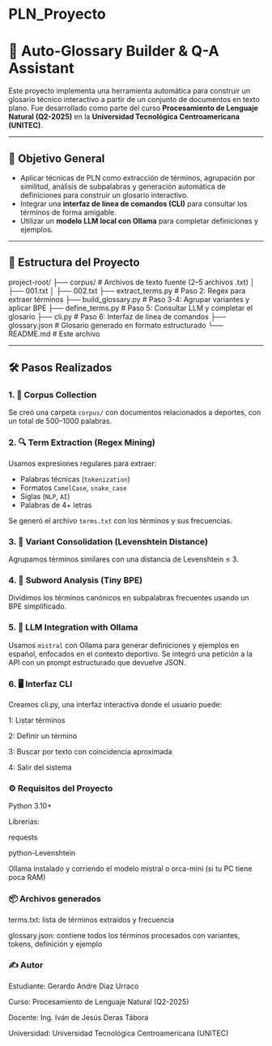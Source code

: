 # PLN_Proyecto

# 🧠 Auto-Glossary Builder & Q-A Assistant

Este proyecto implementa una herramienta automática para construir un glosario técnico interactivo a partir de un conjunto de documentos en texto plano. Fue desarrollado como parte del curso **Procesamiento de Lenguaje Natural (Q2-2025)** en la **Universidad Tecnológica Centroamericana (UNITEC)**.

---

## 🎯 Objetivo General

- Aplicar técnicas de PLN como extracción de términos, agrupación por similitud, análisis de subpalabras y generación automática de definiciones para construir un glosario interactivo.
- Integrar una **interfaz de línea de comandos (CLI)** para consultar los términos de forma amigable.
- Utilizar un **modelo LLM local con Ollama** para completar definiciones y ejemplos.

---

## 🧱 Estructura del Proyecto

project-root/
├── corpus/ # Archivos de texto fuente (2–5 archivos .txt)
│ ├── 001.txt
│ ├── 002.txt
├── extract_terms.py # Paso 2: Regex para extraer términos
├── build_glossary.py # Paso 3-4: Agrupar variantes y aplicar BPE
├── define_terms.py # Paso 5: Consultar LLM y completar el glosario
├── cli.py # Paso 6: Interfaz de línea de comandos
├── glossary.json # Glosario generado en formato estructurado
└── README.md # Este archivo



---

## 🛠️ Pasos Realizados

### 1. 📁 Corpus Collection
Se creó una carpeta `corpus/` con documentos relacionados a deportes, con un total de 500–1000 palabras.

### 2. 🔍 Term Extraction (Regex Mining)
Usamos expresiones regulares para extraer:
- Palabras técnicas (`tokenization`)
- Formatos `CamelCase`, `snake_case`
- Siglas (`NLP`, `AI`)
- Palabras de 4+ letras

Se generó el archivo `terms.txt` con los términos y sus frecuencias.

### 3. 🧠 Variant Consolidation (Levenshtein Distance)
Agrupamos términos similares con una distancia de Levenshtein ≤ 3.

### 4. 🧩 Subword Analysis (Tiny BPE)
Dividimos los términos canónicos en subpalabras frecuentes usando un BPE simplificado.


### 5. 🤖 LLM Integration with Ollama
Usamos `mistral` con Ollama para generar definiciones y ejemplos en español, enfocados en el contexto deportivo. Se integró una petición a la API con un prompt estructurado que devuelve JSON.


### 6. 🖥️ Interfaz CLI
Creamos cli.py, una interfaz interactiva donde el usuario puede:

1: Listar términos

2: Definir un término

3: Buscar por texto con coincidencia aproximada

4: Salir del sistema


###  ⚙️ Requisitos del Proyecto
Python 3.10+

Librerías:

requests

python-Levenshtein

Ollama instalado y corriendo el modelo mistral o orca-mini (si tu PC tiene poca RAM)


### 📦 Archivos generados
terms.txt: lista de términos extraídos y frecuencia

glossary.json: contiene todos los términos procesados con variantes, tokens, definición y ejemplo

### ✍️ Autor
Estudiante: Gerardo Andre Diaz Urraco

Curso: Procesamiento de Lenguaje Natural (Q2-2025)

Docente: Ing. Iván de Jesús Deras Tábora

Universidad: Universidad Tecnológica Centroamericana (UNITEC)
